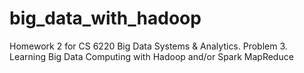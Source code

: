 # big_data_with_hadoop
Homework 2 for CS 6220 Big Data Systems &amp; Analytics. Problem 3. Learning Big Data Computing with Hadoop and/or Spark MapReduce

